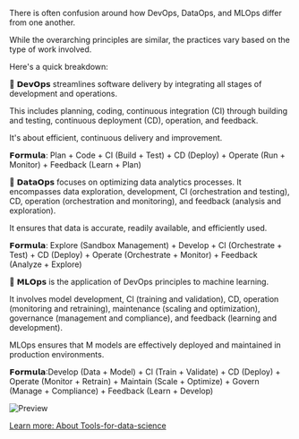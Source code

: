 There is often confusion around how DevOps, DataOps, and MLOps differ from one another.

While the overarching principles are similar, the practices vary based on the type of work involved.

Here's a quick breakdown:

🔴 𝗗𝗲𝘃𝗢𝗽𝘀 streamlines software delivery by integrating all stages of development and operations.

This includes planning, coding, continuous integration (CI) through building and testing, continuous deployment (CD), operation, and feedback.

It's about efficient, continuous delivery and improvement.

𝗙𝗼𝗿𝗺𝘂𝗹𝗮: Plan + Code + CI (Build + Test) + CD (Deploy) + Operate (Run +
Monitor) + Feedback (Learn + Plan)

🔶 𝗗𝗮𝘁𝗮𝗢𝗽𝘀 focuses on optimizing data analytics processes. It encompasses data exploration, development, Cl (orchestration and testing), CD, operation (orchestration and monitoring), and feedback (analysis and exploration).

It ensures that data is accurate, readily available, and efficiently used.

𝗙𝗼𝗿𝗺𝘂𝗹𝗮: Explore (Sandbox Management) + Develop + Cl (Orchestrate + Test) +
CD (Deploy) + Operate (Orchestrate + Monitor) + Feedback (Analyze + Explore)

🔷 𝗠𝗟𝗢𝗽𝘀 is the application of DevOps principles to machine learning.

It involves model development, Cl (training and validation), CD, operation (monitoring and retraining), maintenance (scaling and optimization), governance (management and compliance), and feedback (learning and development).

MLOps ensures that M models are effectively deployed and maintained in production environments.

𝗙𝗼𝗿𝗺𝘂𝗹𝗮:Develop (Data + Model) + Cl (Train + Validate) + CD (Deploy) +
Operate (Monitor + Retrain) + Maintain (Scale + Optimize) + Govern (Manage +
Compliance) + Feedback (Learn + Develop)


![Preview](https://github.com/patbi/100_Days_of_Data_Engineering_ML_AI/blob/main/Module_13_Data_science/DevOps_DataOps_MLOps_differ.gif)


[Learn more: About Tools-for-data-science](https://learn.thenavigo.com/post/a-few-tools-for-data-science-with-python)